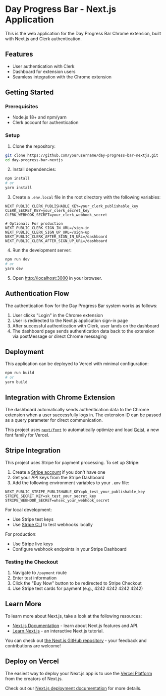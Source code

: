 # Day Progress Bar - Next.js Application

This is the web application for the Day Progress Bar Chrome extension, built with Next.js and Clerk authentication.

## Features

- User authentication with Clerk
- Dashboard for extension users
- Seamless integration with the Chrome extension

## Getting Started

### Prerequisites

- Node.js 18+ and npm/yarn
- Clerk account for authentication

### Setup

1. Clone the repository:
```bash
git clone https://github.com/yourusername/day-progress-bar-nextjs.git
cd day-progress-bar-nextjs
```

2. Install dependencies:
```bash
npm install
# or
yarn install
```

3. Create a `.env.local` file in the root directory with the following variables:
```
NEXT_PUBLIC_CLERK_PUBLISHABLE_KEY=your_clerk_publishable_key
CLERK_SECRET_KEY=your_clerk_secret_key
CLERK_WEBHOOK_SECRET=your_clerk_webhook_secret

# Optional: For production
NEXT_PUBLIC_CLERK_SIGN_IN_URL=/sign-in
NEXT_PUBLIC_CLERK_SIGN_UP_URL=/sign-up
NEXT_PUBLIC_CLERK_AFTER_SIGN_IN_URL=/dashboard
NEXT_PUBLIC_CLERK_AFTER_SIGN_UP_URL=/dashboard
```

4. Run the development server:
```bash
npm run dev
# or
yarn dev
```

5. Open [http://localhost:3000](http://localhost:3000) in your browser.

## Authentication Flow

The authentication flow for the Day Progress Bar system works as follows:

1. User clicks "Login" in the Chrome extension
2. User is redirected to the Next.js application sign-in page
3. After successful authentication with Clerk, user lands on the dashboard
4. The dashboard page sends authentication data back to the extension via postMessage or direct Chrome messaging

## Deployment

This application can be deployed to Vercel with minimal configuration:

```bash
npm run build
# or
yarn build
```

## Integration with Chrome Extension

The dashboard automatically sends authentication data to the Chrome extension when a user successfully logs in. The extension ID can be passed as a query parameter for direct communication.

This project uses [`next/font`](https://nextjs.org/docs/app/building-your-application/optimizing/fonts) to automatically optimize and load [Geist](https://vercel.com/font), a new font family for Vercel.

## Stripe Integration

This project uses Stripe for payment processing. To set up Stripe:

1. Create a [Stripe account](https://stripe.com) if you don't have one
2. Get your API keys from the Stripe Dashboard
3. Add the following environment variables to your `.env` file:

```
NEXT_PUBLIC_STRIPE_PUBLISHABLE_KEY=pk_test_your_publishable_key
STRIPE_SECRET_KEY=sk_test_your_secret_key
STRIPE_WEBHOOK_SECRET=whsec_your_webhook_secret
```

For local development:
- Use Stripe test keys
- Use [Stripe CLI](https://stripe.com/docs/stripe-cli) to test webhooks locally

For production:
- Use Stripe live keys
- Configure webhook endpoints in your Stripe Dashboard

### Testing the Checkout

1. Navigate to `/payment` route
2. Enter test information
3. Click the "Buy Now" button to be redirected to Stripe Checkout
4. Use Stripe test cards for payment (e.g., 4242 4242 4242 4242)

## Learn More

To learn more about Next.js, take a look at the following resources:

- [Next.js Documentation](https://nextjs.org/docs) - learn about Next.js features and API.
- [Learn Next.js](https://nextjs.org/learn) - an interactive Next.js tutorial.

You can check out [the Next.js GitHub repository](https://github.com/vercel/next.js) - your feedback and contributions are welcome!

## Deploy on Vercel

The easiest way to deploy your Next.js app is to use the [Vercel Platform](https://vercel.com/new?utm_medium=default-template&filter=next.js&utm_source=create-next-app&utm_campaign=create-next-app-readme) from the creators of Next.js.

Check out our [Next.js deployment documentation](https://nextjs.org/docs/app/building-your-application/deploying) for more details.
